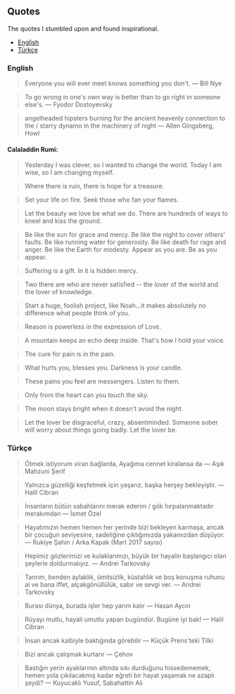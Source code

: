 ## Quotes

The quotes I stumbled upon and found inspirational. 

* [English](#english)
* [Türkçe](#türkçe)

### English

> Everyone you will ever meet knows something you don't.
— Bill Nye

> To go wrong in one's own way is better than to go right in someone else's.
— Fyodor Dostoyevsky

> angelheaded hipsters burning for the ancient heavenly connection to the / starry dynamo in the machinery of night
— Allen Gingsberg, Howl


#### Calaladdin Rumi:

> Yesterday I was clever, so I wanted to change the world. Today I am wise, so I am changing myself.

> Where there is ruin, there is hope for a treasure.

> Set your life on fire. Seek those who fan your flames.

> Let the beauty we love be what we do. There are hundreds of ways to kneel and kiss the ground.

> Be like the sun for grace and mercy. Be like the night to cover others' faults. Be like running water for generosity. Be like death for rage and anger. Be like the Earth for modesty. Appear as you are. Be as you appear.

> Suffering is a gift. In it is hidden mercy.

> Two there are who are never satisfied -- the lover of the world and the lover of knowledge.

> Start a huge, foolish project, like Noah…it makes absolutely no difference what people think of you.

> Reason is powerless in the expression of Love.

> A mountain keeps an echo deep inside. That's how I hold your voice.

> The cure for pain is in the pain.

> What hurts you, blesses you. Darkness is your candle.

> These pains you feel are messengers. Listen to them.

> Only from the heart can you touch the sky.

> The moon stays bright when it doesn't avoid the night.

> Let the lover be disgraceful, crazy, absentminded. Someone sober will worry about things going badly. Let the lover be.

### Türkçe


> Ötmek istiyorum viran bağlarda,
> Ayağıma cennet kiralansa da 
— Aşık Mahzuni Şerif



> Yalnızca güzelliği keşfetmek için yaşarız, başka herşey bekleyiştir. 
— Halil Cibran


> İnsanların bütün sabahlarını merak ederim / gök hırpalanmaktadır merakımdan
— İsmet Özel

> Hayatımızın hemen hemen her yerinde bizi bekleyen karmaşa, ancak bir çocuğun seviyesine, sadeliğine çıktığımızda yakamızdan düşüyor.
— Rukiye Şahin / Arka Kapak (Mart 2017 sayısı)

> Hepimiz gözlerimizi ve kulaklarımızı, büyük bir hayalin başlangıcı olan şeylerle doldurmalıyız.
— Andrei Tarkovsky

> Tanrım, benden aylaklık, ümitsizlik, küstahlık ve boş konuşma ruhunu al ve bana iffet, alçakgönüllülük, sabır ve sevgi ver. — Andrei Tarkovsky


> Burası dünya, burada işler hep yarım kalır
— Hasan Aycın

> Rüyayı mutlu, hayali umutlu yapan bugündür. Bugüne iyi bak!
— Halil Cibran


> İnsan ancak kalbiyle baktığında görebilir
— Küçük Prens'teki Tilki

> Bizi ancak çalışmak kurtarır
— Çehov

> Bastığın yerin ayaklarının altında sıkı durduğunu hissedememek, hemen yola çıkılacakmış kadar eğreti bir hayat yaşamak ne azaplı şeydi?
— Kuyucaklı Yusuf, Sabahattin Ali
